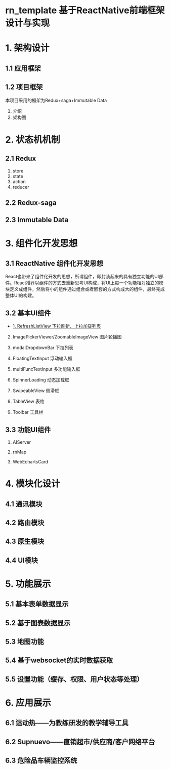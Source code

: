 # rn_template 基于ReactNative前端框架设计与实现
# 1. 架构设计
## 1.1 应用框架
## 1.2 项目框架
本项目采用的框架为Redux+saga+Immutable Data

1. 介绍
2. 架构图

# 2. 状态机机制
## 2.1 Redux

1. store
2. state
3. action
4. reducer

## 2.2 Redux-saga
## 2.3 Immutable Data
# 3. 组件化开发思想
## 3.1 ReactNative 组件化开发思想
React也带来了组件化开发的思想，所谓组件，即封装起来的具有独立功能的UI部件。React推荐以组件的方式去重新思考UI构成，将UI上每一个功能相对独立的模块定义成组件，然后将小的组件通过组合或者嵌套的方式构成大的组件，最终完成整体UI的构建。
## 3.2 基本UI组件

- [1. RefreshListView 下拉刷新、上拉加载列表](docs/component/RefreshListView.md)

2. ImagePickerViewer/ZoomableImageView
图片轮播图

3. modalDropdownBar
下拉列表

4. FloatingTextInput
浮动输入框

5. multiFuncTextInput
多功能输入框

6. SpinnerLoading
动态加载框

7. SwipeableView
侧滑框

8. TableView
表格

9. Toolbar
工具栏

## 3.3 功能UI组件

1. AIServer

2. rnMap

3. WebEchartsCard

# 4. 模块化设计
## 4.1 通讯模块
## 4.2 路由模块
## 4.3 原生模块
## 4.4 UI模块
# 5. 功能展示
## 5.1 基本表单数据显示
## 5.2 基于图表数据显示
## 5.3 地图功能
## 5.4 基于websocket的实时数据获取
## 5.5 设置功能（缓存、权限、用户状态等处理）
# 6. 应用展示
## 6.1 运动热——为教练研发的教学辅导工具
## 6.2 Supnuevo——直销超市/供应商/客户网络平台
## 6.3 危险品车辆监控系统
